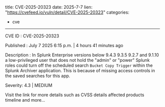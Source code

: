  
title: CVE-2025-20323
date: 2025-7-7
lien: "https://cvefeed.io/vuln/detail/CVE-2025-20323"
categories:
  - cve
---

CVE ID : CVE-2025-20323

Published :  July 7
2025
6:15 p.m. | 4 hours
41 minutes ago

Description : In Splunk Enterprise versions below 9.4.3
9.3.5
9.2.7
and 9.1.10
a low-privileged user that does not hold the "admin" or "power" Splunk roles could turn off the scheduled search `Bucket Copy Trigger` within the Splunk Archiver application. This is because of missing access controls in the saved searches for this app.

Severity: 4.3 | MEDIUM

Visit the link for more details
such as CVSS details
affected products
timeline
and more...
